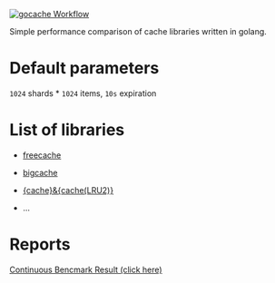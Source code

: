 
[![gocache Workflow][gocache-badge]][gocache]

Simple performance comparison of cache libraries written in golang.

# Default parameters

`1024` shards * `1024` items, `10s` expiration

# List of libraries

- [freecache](github.com/coocood/freecache)

- [bigcache](github.com/allegro/bigcache)

- [{cache}&{cache(LRU2)}](github.com/orca-zhang/cache)

- ...

# Reports

[Continuous Bencmark Result (click here) ](https://benchplus.github.io/gocache/dev/bench/)

[gocache-badge]: https://github.com/benchplus/gocache/workflows/gocache/badge.svg
[gocache]: https://github.com/benchplus/gocache/actions?query=workflow%3A%22gocache%22
